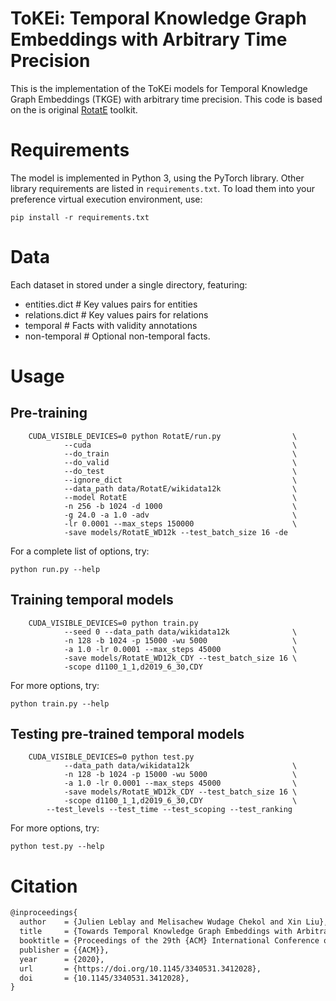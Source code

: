 # ToKEi: Temporal Knowledge Graph Embeddings with Arbitrary Time Precision

This is the implementation of the ToKEi models for Temporal Knowledge Graph 
Embeddings (TKGE) with arbitrary time precision. This code is based on the
is original [RotatE](https://github.com/DeepGraphLearning/KnowledgeGraphEmbedding)
toolkit.

# Requirements
The model is implemented in Python 3, using the PyTorch library.
Other library requirements are listed in `requirements.txt`.
To load them into your preference virtual execution environment, use:

    pip install -r requirements.txt

# Data

Each dataset in stored under a single directory, featuring:
  - entities.dict  # Key values pairs for entities
  - relations.dict # Key values pairs for relations
  - temporal       # Facts with validity annotations
  - non-temporal   # Optional non-temporal facts.

# Usage

## Pre-training
```
    CUDA_VISIBLE_DEVICES=0 python RotatE/run.py                \
            --cuda                                             \
            --do_train                                         \
            --do_valid                                         \
            --do_test                                          \
            --ignore_dict                                      \
            --data_path data/RotatE/wikidata12k                \
            --model RotatE                                     \
            -n 256 -b 1024 -d 1000                             \
            -g 24.0 -a 1.0 -adv                                \
            -lr 0.0001 --max_steps 150000                      \
            -save models/RotatE_WD12k --test_batch_size 16 -de
```
For a complete list of options, try:

    python run.py --help


## Training temporal models

```
    CUDA_VISIBLE_DEVICES=0 python train.py 
            --seed 0 --data_path data/wikidata12k              \
            -n 128 -b 1024 -p 15000 -wu 5000                   \
            -a 1.0 -lr 0.0001 --max_steps 45000                \
            -save models/RotatE_WD12k_CDY --test_batch_size 16 \
            -scope d1100_1_1,d2019_6_30,CDY
```
For more options, try:

    python train.py --help

## Testing pre-trained temporal models 

```
    CUDA_VISIBLE_DEVICES=0 python test.py 
            --data_path data/wikidata12k                       \
            -n 128 -b 1024 -p 15000 -wu 5000                   \
            -a 1.0 -lr 0.0001 --max_steps 45000                \
            -save models/RotatE_WD12k_CDY --test_batch_size 16 \
            -scope d1100_1_1,d2019_6_30,CDY                    \
	    --test_levels --test_time --test_scoping --test_ranking
```

For more options, try:

    python test.py --help

# Citation
```latex
@inproceedings{
  author    = {Julien Leblay and Melisachew Wudage Chekol and Xin Liu},
  title     = {Towards Temporal Knowledge Graph Embeddings with Arbitrary Time Precision},
  booktitle = {Proceedings of the 29th {ACM} International Conference on Information and Knowledge Management ({CIKM} '20), October 19--23, 2020, Virtual Event, Ireland},
  publisher = {{ACM}},
  year      = {2020},
  url       = {https://doi.org/10.1145/3340531.3412028},
  doi       = {10.1145/3340531.3412028},
}
```
